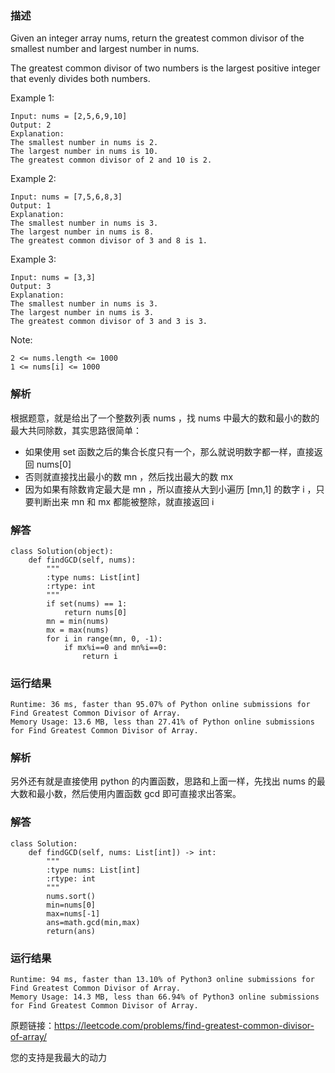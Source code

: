 

### 描述


Given an integer array nums, return the greatest common divisor of the smallest number and largest number in nums.

The greatest common divisor of two numbers is the largest positive integer that evenly divides both numbers.




Example 1:

	Input: nums = [2,5,6,9,10]
	Output: 2
	Explanation:
	The smallest number in nums is 2.
	The largest number in nums is 10.
	The greatest common divisor of 2 and 10 is 2.	
	
Example 2:

	Input: nums = [7,5,6,8,3]
	Output: 1
	Explanation:
	The smallest number in nums is 3.
	The largest number in nums is 8.
	The greatest common divisor of 3 and 8 is 1.

Example 3:

	Input: nums = [3,3]
	Output: 3
	Explanation:
	The smallest number in nums is 3.
	The largest number in nums is 3.
	The greatest common divisor of 3 and 3 is 3.



Note:

	2 <= nums.length <= 1000
	1 <= nums[i] <= 1000


### 解析

根据题意，就是给出了一个整数列表 nums ，找 nums 中最大的数和最小的数的最大共同除数，其实思路很简单：

* 如果使用 set 函数之后的集合长度只有一个，那么就说明数字都一样，直接返回 nums[0]
* 否则就直接找出最小的数 mn ，然后找出最大的数 mx 
* 因为如果有除数肯定最大是 mn ，所以直接从大到小遍历 [mn,1] 的数字 i ，只要判断出来 mn 和 mx 都能被整除，就直接返回 i

### 解答
				
	class Solution(object):
	    def findGCD(self, nums):
	        """
	        :type nums: List[int]
	        :rtype: int
	        """
	        if set(nums) == 1:
	            return nums[0]
	        mn = min(nums)
	        mx = max(nums)
	        for i in range(mn, 0, -1):
	            if mx%i==0 and mn%i==0:
	                return i
            	      
			
### 运行结果

	Runtime: 36 ms, faster than 95.07% of Python online submissions for Find Greatest Common Divisor of Array.
	Memory Usage: 13.6 MB, less than 27.41% of Python online submissions for Find Greatest Common Divisor of Array.


### 解析

另外还有就是直接使用 python 的内置函数，思路和上面一样，先找出 nums 的最大数和最小数，然后使用内置函数 gcd 即可直接求出答案。

### 解答

	class Solution:
	    def findGCD(self, nums: List[int]) -> int:
	        """
	        :type nums: List[int]
	        :rtype: int
	        """
	        nums.sort()
	        min=nums[0]
	        max=nums[-1]
	        ans=math.gcd(min,max)
	        return(ans)

### 运行结果

	Runtime: 94 ms, faster than 13.10% of Python3 online submissions for Find Greatest Common Divisor of Array.
	Memory Usage: 14.3 MB, less than 66.94% of Python3 online submissions for Find Greatest Common Divisor of Array.


原题链接：https://leetcode.com/problems/find-greatest-common-divisor-of-array/


您的支持是我最大的动力
